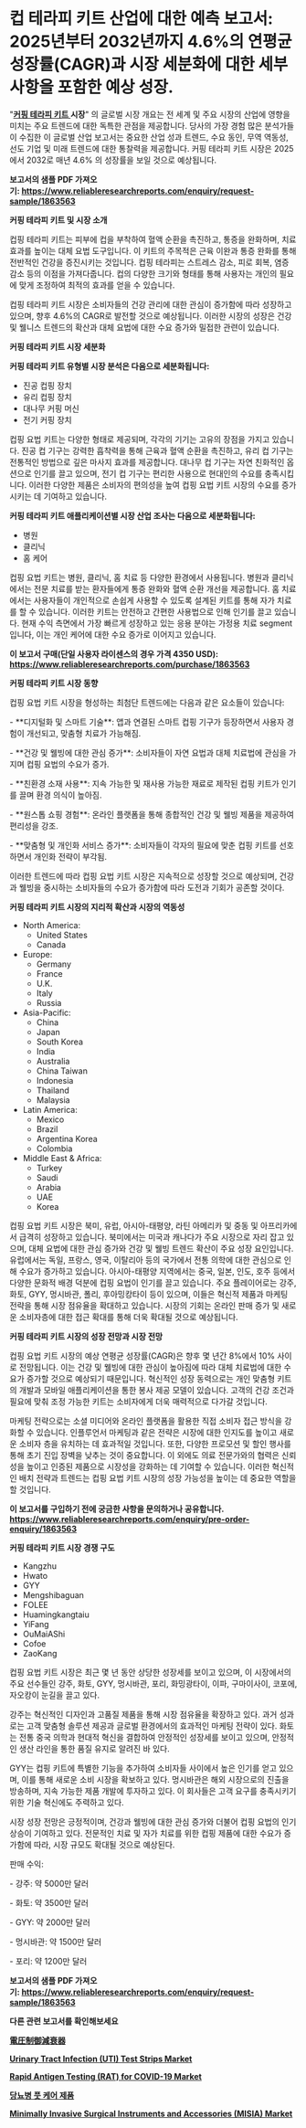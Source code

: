 <p><h1>컵 테라피 키트 산업에 대한 예측 보고서: 2025년부터 2032년까지 4.6%의 연평균 성장률(CAGR)과 시장 세분화에 대한 세부사항을 포함한 예상 성장.</h1></p><p>"<strong><a href="https://www.reliableresearchreports.com/cupping-therapy-kits-r1863563?utm_campaign=105&utm_medium=7&utm_source=Github&utm_content=ia&utm_term=05032025&utm_id=cupping-therapy-kits">커핑 테라피 키트&nbsp;</a></strong><strong>시장</strong>" 의 글로벌 시장 개요는 전 세계 및 주요 시장의 산업에 영향을 미치는 주요 트렌드에 대한 독특한 관점을 제공합니다. 당사의 가장 경험 많은 분석가들이 수집한 이 글로벌 산업 보고서는 중요한 산업 성과 트렌드, 수요 동인, 무역 역동성, 선도 기업 및 미래 트렌드에 대한 통찰력을 제공합니다. 커핑 테라피 키트 시장은 2025에서 2032로 매년 4.6% 의 성장률을 보일 것으로 예상됩니다.&nbsp;</p>
<p><strong>보고서의 샘플 PDF 가져오기:&nbsp;<a href="https://www.reliableresearchreports.com/enquiry/request-sample/1863563?utm_campaign=105&utm_medium=7&utm_source=Github&utm_content=ia&utm_term=05032025&utm_id=cupping-therapy-kits">https://www.reliableresearchreports.com/enquiry/request-sample/1863563</a></strong></p>
<p><strong>커핑 테라피 키트 및 시장 소개</strong></p>
<p><p>컵핑 테라피 키트는 피부에 컵을 부착하여 혈액 순환을 촉진하고, 통증을 완화하며, 치료 효과를 높이는 대체 요법 도구입니다. 이 키트의 주목적은 근육 이완과 통증 완화를 통해 전반적인 건강을 증진시키는 것입니다. 컵핑 테라피는 스트레스 감소, 피로 회복, 염증 감소 등의 이점을 가져다줍니다. 컵의 다양한 크기와 형태를 통해 사용자는 개인의 필요에 맞게 조정하여 최적의 효과를 얻을 수 있습니다. </p><p>컵핑 테라피 키트 시장은 소비자들의 건강 관리에 대한 관심이 증가함에 따라 성장하고 있으며, 향후 4.6%의 CAGR로 발전할 것으로 예상됩니다. 이러한 시장의 성장은 건강 및 웰니스 트렌드의 확산과 대체 요법에 대한 수요 증가와 밀접한 관련이 있습니다.</p></p>
<p><strong>커핑 테라피 키트 시장 세분화</strong></p>
<p><strong>커핑 테라피 키트 유형별 시장 분석은 다음으로 세분화됩니다:</strong></p>
<p><ul><li>진공 컵핑 장치</li><li>유리 컵핑 장치</li><li>대나무 커핑 머신</li><li>전기 커핑 장치</li></ul></p>
<p><p>컵핑 요법 키트는 다양한 형태로 제공되며, 각각의 기기는 고유의 장점을 가지고 있습니다. 진공 컵 기구는 강력한 흡착력을 통해 근육과 혈액 순환을 촉진하고, 유리 컵 기구는 전통적인 방법으로 깊은 마사지 효과를 제공합니다. 대나무 컵 기구는 자연 친화적인 옵션으로 인기를 끌고 있으며, 전기 컵 기구는 편리한 사용으로 현대인의 수요를 충족시킵니다. 이러한 다양한 제품은 소비자의 편의성을 높여 컵핑 요법 키트 시장의 수요를 증가시키는 데 기여하고 있습니다.</p></p>
<p><strong>커핑 테라피 키트 애플리케이션별 시장 산업 조사는 다음으로 세분화됩니다:</strong></p>
<p><ul><li>병원</li><li>클리닉</li><li>홈 케어</li></ul></p>
<p><p>컵핑 요법 키트는 병원, 클리닉, 홈 치료 등 다양한 환경에서 사용됩니다. 병원과 클리닉에서는 전문 치료를 받는 환자들에게 통증 완화와 혈액 순환 개선을 제공합니다. 홈 치료에서는 사용자들이 개인적으로 손쉽게 사용할 수 있도록 설계된 키트를 통해 자가 치료를 할 수 있습니다. 이러한 키트는 안전하고 간편한 사용법으로 인해 인기를 끌고 있습니다. 현재 수익 측면에서 가장 빠르게 성장하고 있는 응용 분야는 가정용 치료 segment입니다, 이는 개인 케어에 대한 수요 증가로 이어지고 있습니다.</p></p>
<p><strong>이 보고서 구매(단일 사용자 라이센스의 경우 가격 4350 USD): <a href="https://www.reliableresearchreports.com/purchase/1863563?utm_campaign=105&utm_medium=7&utm_source=Github&utm_content=ia&utm_term=05032025&utm_id=cupping-therapy-kits">https://www.reliableresearchreports.com/purchase/1863563</a></strong></p>
<p><strong>커핑 테라피 키트 시장 동향</strong></p>
<p><p>컵핑 요법 키트 시장을 형성하는 최첨단 트렌드에는 다음과 같은 요소들이 있습니다:</p><p>- **디지털화 및 스마트 기술**: 앱과 연결된 스마트 컵핑 기구가 등장하면서 사용자 경험이 개선되고, 맞춤형 치료가 가능해짐.</p><p>- **건강 및 웰빙에 대한 관심 증가**: 소비자들이 자연 요법과 대체 치료법에 관심을 가지며 컵핑 요법의 수요가 증가.</p><p>- **친환경 소재 사용**: 지속 가능한 및 재사용 가능한 재료로 제작된 컵핑 키트가 인기를 끌며 환경 의식이 높아짐.</p><p>- **원스톱 쇼핑 경험**: 온라인 플랫폼을 통해 종합적인 건강 및 웰빙 제품을 제공하여 편리성을 강조.</p><p>- **맞춤형 및 개인화 서비스 증가**: 소비자들이 각자의 필요에 맞춘 컵핑 키트를 선호하면서 개인화 전략이 부각됨.</p><p>이러한 트렌드에 따라 컵핑 요법 키트 시장은 지속적으로 성장할 것으로 예상되며, 건강과 웰빙을 중시하는 소비자들의 수요가 증가함에 따라 도전과 기회가 공존할 것이다.</p></p>
<p><strong>커핑 테라피 키트 시장의 지리적 확산과 시장의 역동성</strong></p>
<p><ul>
    <li>
        North America:
        <ul>
            <li>United States</li>
            <li>Canada</li>
        </ul>
    </li>
    <li>
        Europe:
        <ul>
            <li>Germany</li>
            <li>France</li>
            <li>U.K.</li>
            <li>Italy</li>
            <li>Russia</li>
        </ul>
    </li>
    <li>
        Asia-Pacific:
        <ul>
            <li>China</li>
            <li>Japan</li>
            <li>South Korea</li>
            <li>India</li>
            <li>Australia</li>
            <li>China Taiwan</li>
            <li>Indonesia</li>
            <li>Thailand</li>
            <li>Malaysia</li>
        </ul>
    </li>
    <li>
        Latin America:
        <ul>
            <li>Mexico</li>
            <li>Brazil</li>
            <li>Argentina Korea</li>
            <li>Colombia</li>
        </ul>
    </li>
    <li>
        Middle East & Africa:
        <ul>
            <li>Turkey</li>
            <li>Saudi</li>
            <li>Arabia</li>
            <li>UAE</li>
            <li>Korea</li>
        </ul>
    </li>
    </ul></p>
<p><p>컵핑 요법 키트 시장은 북미, 유럽, 아시아-태평양, 라틴 아메리카 및 중동 및 아프리카에서 급격히 성장하고 있습니다. 북미에서는 미국과 캐나다가 주요 시장으로 자리 잡고 있으며, 대체 요법에 대한 관심 증가와 건강 및 웰빙 트렌드 확산이 주요 성장 요인입니다. 유럽에서는 독일, 프랑스, 영국, 이탈리아 등의 국가에서 전통 의학에 대한 관심으로 인해 수요가 증가하고 있습니다. 아시아-태평양 지역에서는 중국, 일본, 인도, 호주 등에서 다양한 문화적 배경 덕분에 컵핑 요법이 인기를 끌고 있습니다. 주요 플레이어로는 강주, 화토, GYY, 멍시바관, 폴리, 후아밍캉타이 등이 있으며, 이들은 혁신적 제품과 마케팅 전략을 통해 시장 점유율을 확대하고 있습니다. 시장의 기회는 온라인 판매 증가 및 새로운 소비자층에 대한 접근 확대를 통해 더욱 확대될 것으로 예상됩니다.</p></p>
<p><strong>커핑 테라피 키트 시장의 성장 전망과 시장 전망</strong></p>
<p><p>컵핑 요법 키트 시장의 예상 연평균 성장률(CAGR)은 향후 몇 년간 8%에서 10% 사이로 전망됩니다. 이는 건강 및 웰빙에 대한 관심이 높아짐에 따라 대체 치료법에 대한 수요가 증가할 것으로 예상되기 때문입니다. 혁신적인 성장 동력으로는 개인 맞춤형 키트의 개발과 모바일 애플리케이션을 통한 봉사 제공 모델이 있습니다. 고객의 건강 조건과 필요에 맞춰 조정 가능한 키트는 소비자에게 더욱 매력적으로 다가갈 것입니다.</p><p>마케팅 전략으로는 소셜 미디어와 온라인 플랫폼을 활용한 직접 소비자 접근 방식을 강화할 수 있습니다. 인플루언서 마케팅과 같은 전략은 시장에 대한 인지도를 높이고 새로운 소비자 층을 유치하는 데 효과적일 것입니다. 또한, 다양한 프로모션 및 할인 행사를 통해 초기 진입 장벽을 낮추는 것이 중요합니다. 이 외에도 의료 전문가와의 협력은 신뢰성을 높이고 인증된 제품으로 시장성을 강화하는 데 기여할 수 있습니다. 이러한 혁신적인 배치 전략과 트렌드는 컵핑 요법 키트 시장의 성장 가능성을 높이는 데 중요한 역할을 할 것입니다.</p></p>
<p><strong>이 보고서를 구입하기 전에 궁금한 사항을 문의하거나 공유합니다. <a href="https://www.reliableresearchreports.com/enquiry/pre-order-enquiry/1863563?utm_campaign=105&utm_medium=7&utm_source=Github&utm_content=ia&utm_term=05032025&utm_id=cupping-therapy-kits">https://www.reliableresearchreports.com/enquiry/pre-order-enquiry/1863563</a></strong></p>
<p><strong>커핑 테라피 키트 시장 경쟁 구도</strong></p>
<p><ul><li>Kangzhu</li><li>Hwato</li><li>GYY</li><li>Mengshibaguan</li><li>FOLEE</li><li>Huamingkangtaiu</li><li>YiFang</li><li>OuMaiAShi</li><li>Cofoe</li><li>ZaoKang</li></ul></p>
<p><p>컵핑 요법 키트 시장은 최근 몇 년 동안 상당한 성장세를 보이고 있으며, 이 시장에서의 주요 선수들인 강주, 화토, GYY, 멍시바관, 포리, 화밍광타이, 이파, 구마이사이, 코포에, 자오캉이 눈길을 끌고 있다.</p><p>강주는 혁신적인 디자인과 고품질 제품을 통해 시장 점유율을 확장하고 있다. 과거 성과로는 고객 맞춤형 솔루션 제공과 글로벌 환경에서의 효과적인 마케팅 전략이 있다. 화토는 전통 중국 의학과 현대적 혁신을 결합하여 안정적인 성장세를 보이고 있으며, 안정적인 생산 라인을 통한 품질 유지로 알려진 바 있다.</p><p>GYY는 컵핑 키트에 특별한 기능을 추가하여 소비자들 사이에서 높은 인기를 얻고 있으며, 이를 통해 새로운 소비 시장을 확보하고 있다. 멍시바관은 해외 시장으로의 진출을 방송하며, 지속 가능한 제품 개발에 투자하고 있다. 이 회사들은 고객 요구를 충족시키기 위한 기술 혁신에도 주력하고 있다.</p><p>시장 성장 전망은 긍정적이며, 건강과 웰빙에 대한 관심 증가와 더불어 컵핑 요법의 인기 상승이 기여하고 있다. 전문적인 치료 및 자가 치료를 위한 컵핑 제품에 대한 수요가 증가함에 따라, 시장 규모도 확대될 것으로 예상된다.</p><p>판매 수익:</p><p>- 강주: 약 5000만 달러</p><p>- 화토: 약 3500만 달러</p><p>- GYY: 약 2000만 달러</p><p>- 멍시바관: 약 1500만 달러</p><p>- 포리: 약 1200만 달러</p></p>
<p><strong>보고서의 샘플 PDF 가져오기:&nbsp;<a href="https://www.reliableresearchreports.com/enquiry/request-sample/1863563?utm_campaign=105&utm_medium=7&utm_source=Github&utm_content=ia&utm_term=05032025&utm_id=cupping-therapy-kits">https://www.reliableresearchreports.com/enquiry/request-sample/1863563</a></strong></p>
<p><strong></strong></p>
<p><strong></strong></p>
<p><strong></strong></p>
<p><strong></strong></p>
<p><strong>다른 관련 보고서를 확인해보세요</strong></p>
<p><strong><p><a href="https://github.com/mohamedbakry57/Market-Research-Report-List-7/blob/main/712116541199.md?utm_campaign=105&utm_medium=7&utm_source=Github&utm_content=ia&utm_term=05032025&utm_id=cupping-therapy-kits">電圧制御減衰器</a></p><p><a href="https://github.com/sekohlorik/Market-Research-Report-List-1/blob/main/urinary-tract-infection-uti-test-strips-market.md?utm_campaign=105&utm_medium=7&utm_source=Github&utm_content=ia&utm_term=05032025&utm_id=cupping-therapy-kits">Urinary Tract Infection (UTI) Test Strips Market</a></p><p><a href="https://github.com/brabolyrah3h/Market-Research-Report-List-1/blob/main/rapid-antigen-testing-rat-for-covid-19-market.md?utm_campaign=105&utm_medium=7&utm_source=Github&utm_content=ia&utm_term=05032025&utm_id=cupping-therapy-kits">Rapid Antigen Testing (RAT) for COVID-19 Market</a></p><p><a href="https://github.com/laholand/Market-Research-Report-List-7/blob/main/972365641440.md?utm_campaign=105&utm_medium=7&utm_source=Github&utm_content=ia&utm_term=05032025&utm_id=cupping-therapy-kits">당뇨병 풋 케어 제품</a></p><p><a href="https://github.com/avirsuckra/Market-Research-Report-List-1/blob/main/minimally-invasive-surgical-instruments-and-accessories-misia-market.md?utm_campaign=105&utm_medium=7&utm_source=Github&utm_content=ia&utm_term=05032025&utm_id=cupping-therapy-kits">Minimally Invasive Surgical Instruments and Accessories (MISIA) Market</a></p></strong></p>
<p></p>